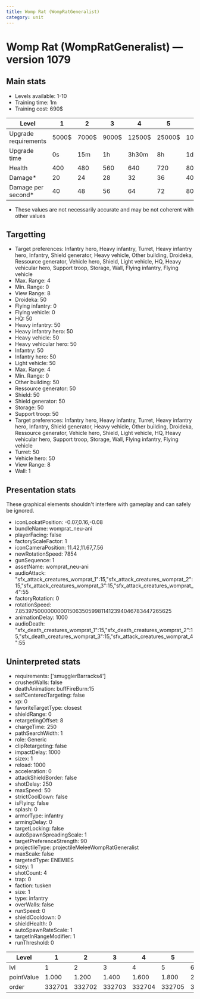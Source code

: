 ```yaml
---
title: Womp Rat (WompRatGeneralist)
category: unit
---
```


# Womp Rat (WompRatGeneralist) — version 1079

## Main stats

  * Levels available: 1-10
  * Training time: 1m
  * Training cost: 690$

|Level               |1    |2    |3    |4     |5     |6      |7      |8      |9       |10      |
|--------------------|-----|-----|-----|------|------|-------|-------|-------|--------|--------|
|Upgrade requirements|5000$|7000$|9000$|12500$|25000$|100000$|160000$|320000$|1000000$|1750000$|
|Upgrade time        |0s   |15m  |1h   |3h30m |8h    |1d     |2d     |3d12h  |5d      |1w1d    |
|Health              |400  |480  |560  |640   |720   |800    |880    |960    |1040    |1200    |
|Damage*             |20   |24   |28   |32    |36    |40     |44     |48     |52      |60      |
|Damage per second*  |40   |48   |56   |64    |72    |80     |88     |96     |104     |120     |

* These values are not necessarily accurate and may be not coherent with other values

## Targetting

  * Target preferences: Infantry hero, Heavy infantry, Turret, Heavy infantry hero, Infantry, Shield generator, Heavy vehicle, Other building, Droideka, Ressource generator, Vehicle hero, Shield, Light vehicle, HQ, Heavy vehicular hero, Support troop, Storage, Wall, Flying infantry, Flying vehicle
  * Max. Range: 4
  * Min. Range: 0
  * View Range: 8
  * Droideka: 50
  * Flying infantry: 0
  * Flying vehicle: 0
  * HQ: 50
  * Heavy infantry: 50
  * Heavy infantry hero: 50
  * Heavy vehicle: 50
  * Heavy vehicular hero: 50
  * Infantry: 50
  * Infantry hero: 50
  * Light vehicle: 50
  * Max. Range: 4
  * Min. Range: 0
  * Other building: 50
  * Ressource generator: 50
  * Shield: 50
  * Shield generator: 50
  * Storage: 50
  * Support troop: 50
  * Target preferences: Infantry hero, Heavy infantry, Turret, Heavy infantry hero, Infantry, Shield generator, Heavy vehicle, Other building, Droideka, Ressource generator, Vehicle hero, Shield, Light vehicle, HQ, Heavy vehicular hero, Support troop, Storage, Wall, Flying infantry, Flying vehicle
  * Turret: 50
  * Vehicle hero: 50
  * View Range: 8
  * Wall: 1

## Presentation stats

These graphical elements shouldn't interfere with gameplay and can safely be ignored.

  * iconLookatPosition: -0.07,0.16,-0.08
  * bundleName: womprat_neu-ani
  * playerFacing: false
  * factoryScaleFactor: 1
  * iconCameraPosition: 11.42,11.67,7.56
  * newRotationSpeed: 7854
  * gunSequence: 1
  * assetName: womprat_neu-ani
  * audioAttack: "sfx_attack_creatures_womprat_1":15,"sfx_attack_creatures_womprat_2":15,"sfx_attack_creatures_womprat_3":15,"sfx_attack_creatures_womprat_4":55
  * factoryRotation: 0
  * rotationSpeed: 7.8539750000000001506350599811412394046783447265625
  * animationDelay: 1000
  * audioDeath: "sfx_death_creatures_womprat_1":15,"sfx_death_creatures_womprat_2":15,"sfx_death_creatures_womprat_3":15,"sfx_attack_creatures_womprat_4":55

## Uninterpreted stats

  * requirements: ['smugglerBarracks4']
  * crushesWalls: false
  * deathAnimation: buffFireBurn:15
  * selfCenteredTargeting: false
  * xp: 0
  * favoriteTargetType: closest
  * shieldRange: 0
  * retargetingOffset: 8
  * chargeTime: 250
  * pathSearchWidth: 1
  * role: Generic
  * clipRetargeting: false
  * impactDelay: 1000
  * sizex: 1
  * reload: 1000
  * acceleration: 0
  * attackShieldBorder: false
  * shotDelay: 250
  * maxSpeed: 50
  * strictCoolDown: false
  * isFlying: false
  * splash: 0
  * armorType: infantry
  * armingDelay: 0
  * targetLocking: false
  * autoSpawnSpreadingScale: 1
  * targetPreferenceStrength: 90
  * projectileType: projectileMeleeWompRatGeneralist
  * maxScale: false
  * targetedType: ENEMIES
  * sizey: 1
  * shotCount: 4
  * trap: 0
  * faction: tusken
  * size: 1
  * type: infantry
  * overWalls: false
  * runSpeed: 0
  * shieldCooldown: 0
  * shieldHealth: 0
  * autoSpawnRateScale: 1
  * targetInRangeModifier: 1
  * runThreshold: 0

|Level     |1     |2     |3     |4     |5     |6     |7     |8     |9     |10    |
|----------|------|------|------|------|------|------|------|------|------|------|
|lvl       |1     |2     |3     |4     |5     |6     |7     |8     |9     |10    |
|pointValue|1.000 |1.200 |1.400 |1.600 |1.800 |2.000 |2.200 |2.400 |2.600 |3.000 |
|order     |332701|332702|332703|332704|332705|332706|332707|332708|332709|332710|


